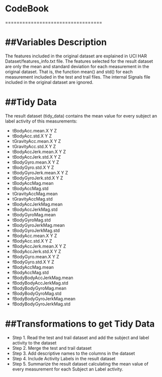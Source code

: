 # CodeBook
==================================

##Variables Description 
==================================
The features included in the original dataset are explained in UCI HAR Dataset/features_info.txt file.
The features selected for the result dataset are only the mean and standard deviation for each measurement in the original dataset.
That is, the function mean() and std() for each measurement included in the test and trail files. 
The internal Signals file included in the original dataset are ignored.

##Tidy Data
==================================
The result dataset (tidy_data) contains the mean value for every subject an label activity  of this measurements:

* tBodyAcc.mean.X Y Z
* tBodyAcc.std.X Y Z
* tGravityAcc.mean.X Y Z
* tGravityAcc.std.X Y Z
* tBodyAccJerk.mean.X Y Z
* tBodyAccJerk.std.X Y Z
* tBodyGyro.mean.X Y Z
* tBodyGyro.std.X Y Z
* tBodyGyroJerk.mean.X Y Z
* tBodyGyroJerk.std.X Y Z
* tBodyAccMag.mean
* tBodyAccMag.std
* tGravityAccMag.mean
* tGravityAccMag.std
* tBodyAccJerkMag.mean
* tBodyAccJerkMag.std
* tBodyGyroMag.mean
* tBodyGyroMag.std
* tBodyGyroJerkMag.mean
* tBodyGyroJerkMag.std
* fBodyAcc.mean.X Y Z
* fBodyAcc.std.X Y Z
* fBodyAccJerk.mean.X Y Z
* fBodyAccJerk.std.X Y Z
* fBodyGyro.mean.X Y Z
* fBodyGyro.std.X Y Z
* fBodyAccMag.mean
* fBodyAccMag.std
* fBodyBodyAccJerkMag.mean
* fBodyBodyAccJerkMag.std
* fBodyBodyGyroMag.mean
* fBodyBodyGyroMag.std
* fBodyBodyGyroJerkMag.mean
* fBodyBodyGyroJerkMag.std


##Transformations to get Tidy Data
==================================
* Step 1. Read the test and trail dataset and add the subject and label activity to the dataset
* Step 2. Merge the test and trail dataset
* Step 3. Add descriptive names to the columns in the dataset
* Step 4. Include Activity Labels in the result dataset
* Step 5. Summarize the result dataset calculating the mean value of every measurement for each Subject an Label activity.

 